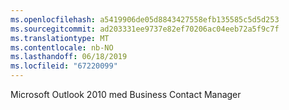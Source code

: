 ```yaml
---
ms.openlocfilehash: a5419906de05d8843427558efb135585c5d5d253
ms.sourcegitcommit: ad203331ee9737e82ef70206ac04eeb72a5f9c7f
ms.translationtype: MT
ms.contentlocale: nb-NO
ms.lasthandoff: 06/18/2019
ms.locfileid: "67220099"
---
```

Microsoft Outlook 2010 med Business Contact Manager
